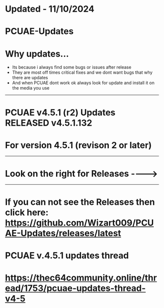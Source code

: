 # Updated - 11/10/2024 #
# PCUAE-Updates #
# Why updates...  #
* Its because i always find some bugs or issues after release
* They are most off times critical fixes and we dont want bugs that why there are updates
* And when PCUAE dont work ok always look for update and install it on the media you use
<hr>

# PCUAE v4.5.1 (r2) Updates RELEASED v4.5.1.132 #
# For version 4.5.1 (revison 2 or later) #

<hr>

# Look on the right for Releases ----> #

<hr>

# If you can not see the Releases then click here: <br> https://github.com/Wizart009/PCUAE-Updates/releases/latest #
# PCUAE v.4.5.1 updates thread #
# https://thec64community.online/thread/1753/pcuae-updates-thread-v4-5 #
<br>

